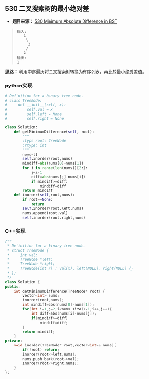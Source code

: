 ## 530 二叉搜索树的最小绝对差

* **题目来源：** [530 Minimum Absolute Difference in BST](https://leetcode-cn.com/problems/minimum-absolute-difference-in-bst/)

> ```
> 输入:
>    1
>     \
>      3
>     /
>    2
> 输出:
> 1
> ```

**思路：** 利用中序遍历将二叉搜索树转换为有序列表，再比较最小绝对差值。

### python实现

```python
# Definition for a binary tree node.
# class TreeNode:
#     def __init__(self, x):
#         self.val = x
#         self.left = None
#         self.right = None

class Solution:
    def getMinimumDifference(self, root):
        """
        :type root: TreeNode
        :rtype: int
        """
        nums=[]
        self.inorder(root,nums)
        mindiff=abs(nums[0]-nums[1])
        for i in range(len(nums))[2:]:
            j=i-1
            diff=abs(nums[j]-nums[i])
            if mindiff>=diff:
                mindiff=diff
        return mindiff
    def inorder(self,root,nums):
        if root==None:
            return
        self.inorder(root.left,nums)
        nums.append(root.val)
        self.inorder(root.right,nums)
```

### C++实现

```C++
/**
 * Definition for a binary tree node.
 * struct TreeNode {
 *     int val;
 *     TreeNode *left;
 *     TreeNode *right;
 *     TreeNode(int x) : val(x), left(NULL), right(NULL) {}
 * };
 */
class Solution {
public:
    int getMinimumDifference(TreeNode* root) {
        vector<int> nums;
        inorder(root,nums);
        int mindiff=abs(nums[0]-nums[1]);
        for(int i=1,j=2;i<nums.size()-1;i++,j++){
            int diff=abs(nums[i]-nums[j]);
            if(mindiff>=diff)
                mindiff=diff;
        }
        return mindiff;
    }
private:
    void inorder(TreeNode* root,vector<int>& nums){
        if(!root) return;
        inorder(root->left,nums);
        nums.push_back(root->val);
        inorder(root->right,nums);
    }
};
```

